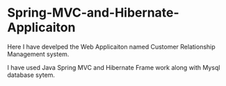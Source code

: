 # Spring-MVC-and-Hibernate-Applicaiton

Here I have develped the Web Applicaiton named Customer Relationship Management system.

I have used Java Spring MVC and Hibernate Frame work along with Mysql database sytem.

